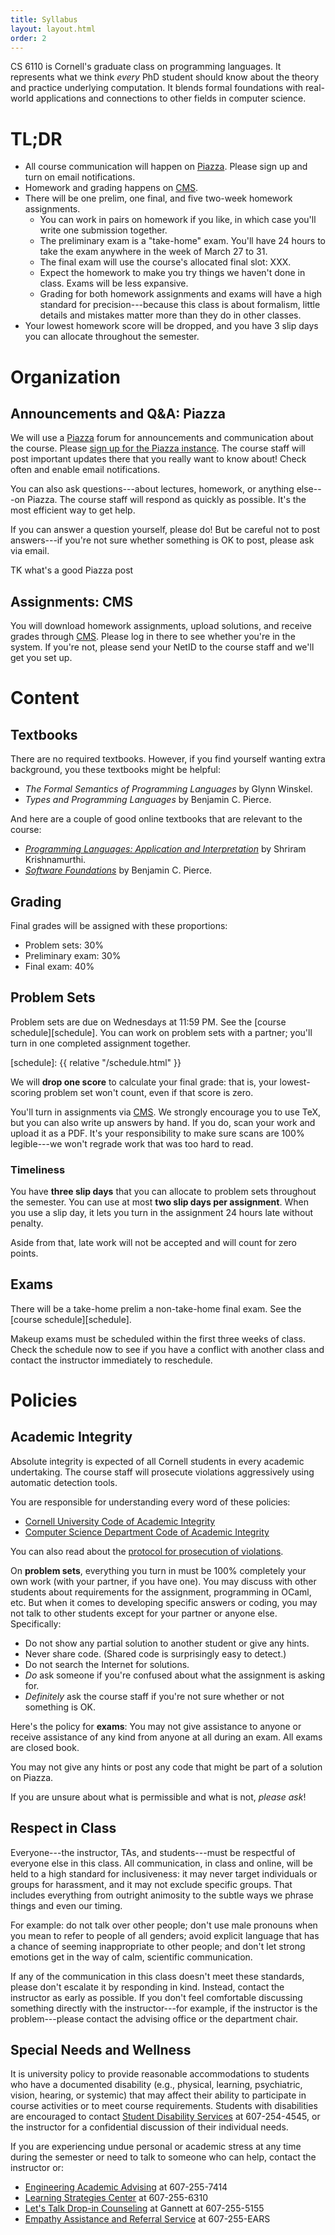 ```yaml
---
title: Syllabus
layout: layout.html
order: 2
---
```


CS 6110 is Cornell's graduate class on programming languages. It represents what we think *every* PhD student should know about the theory and practice underlying computation. It blends formal foundations with real-world applications and connections to other fields in computer science.

# TL;DR

- All course communication will happen on [Piazza][]. Please sign up and turn on email notifications.
- Homework and grading happens on [CMS][].
- There will be one prelim, one final, and five two-week homework assignments.
  - You can work in pairs on homework if you like, in which case you'll write one submission together.
  - The preliminary exam is a "take-home" exam. You'll have 24 hours to take the exam anywhere in the week of March 27 to 31.
  - The final exam will use the course's allocated final slot: XXX.
  - Expect the homework to make you try things we haven't done in class. Exams will be less expansive.
  - Grading for both homework assignments and exams will have a high standard for precision---because this class is about formalism, little details and mistakes matter more than they do in other classes.
- Your lowest homework score will be dropped, and you have 3 slip days you can allocate throughout the semester.

[piazza]: https://piazza.com/cornell/spring2017/cs6110
[cms]: https://cmsx.cs.cornell.edu/

# Organization

## Announcements and Q&A: Piazza

We will use a [Piazza][] forum for announcements and communication about the course. Please [sign up for the Piazza instance][piazza]. The course staff will post important updates there that you really want to know about! Check often and enable email notifications.

You can also ask questions---about lectures, homework, or anything else---on Piazza. The course staff will respond as quickly as possible. It's the most efficient way to get help.

If you can answer a question yourself, please do! But be careful not to post answers---if you're not sure whether something is OK to post, please ask via email.

TK what's a good Piazza post

## Assignments: CMS

You will download homework assignments, upload solutions, and receive grades through [CMS][]. Please log in there to see whether you're in the system. If you're not, please send your NetID to the course staff and we'll get you set up.

# Content

## Textbooks

There are no required textbooks. However, if you find yourself wanting extra background, you these textbooks might be helpful:

* *The Formal Semantics of Programming Languages* by Glynn Winskel.
* *Types and Programming Languages* by Benjamin C. Pierce.

And here are a couple of good online textbooks that are relevant to the course:

* [*Programming Languages: Application and Interpretation*](http://cs.brown.edu/~sk/Publications/Books/ProgLangs/) by Shriram Krishnamurthi.
* [*Software Foundations*](https://www.cis.upenn.edu/~bcpierce/sf/) by Benjamin C. Pierce.

## Grading

Final grades will be assigned with these proportions:

* Problem sets: 30%
* Preliminary exam: 30%
* Final exam: 40%

## Problem Sets

Problem sets are due on Wednesdays at 11:59 PM. See the [course schedule][schedule]. You can work on problem sets with a partner; you'll turn in one completed assignment together.

[schedule]: {{ relative "/schedule.html" }}

We will **drop one score** to calculate your final grade: that is, your lowest-scoring problem set won't count, even if that score is zero.

You'll turn in assignments via [CMS][].
We strongly encourage you to use TeX, but you can also write up answers by hand. If you do, scan your work and upload it as a PDF. It's your responsibility to make sure scans are 100% legible---we won't regrade work that was too hard to read.

### Timeliness

You have **three slip days** that you can allocate to problem sets throughout the semester. You can use at most **two slip days per assignment**. When you use a slip day, it lets you turn in the assignment 24 hours late without penalty.

Aside from that, late work will not be accepted and will count for zero points.

## Exams

There will be a take-home prelim a non-take-home final exam. See the [course schedule][schedule].

Makeup exams must be scheduled within the first three weeks of class. Check the schedule now to see if you have a conflict with another class and contact the instructor immediately to reschedule.

# Policies

## Academic Integrity

Absolute integrity is expected of all Cornell students in every academic undertaking. The course staff will prosecute violations aggressively using automatic detection tools.

You are responsible for understanding every word of these policies:

- <a href="http://cuinfo.cornell.edu/Academic/AIC.html">Cornell University Code of Academic Integrity</a>
- <a href="http://www.cs.cornell.edu/ugrad/CSMajor/index.htm#ai">Computer Science Department Code of Academic Integrity</a>

You can also read about the [protocol for prosecution of violations][aiproceedings].

[aiproceedings]: http://www.theuniversityfaculty.cornell.edu/AcadInteg/index.html

On **problem sets**, everything you turn in must be 100% completely your own work (with your partner, if you have one). You may discuss with other students about requirements for the assignment, programming in OCaml, etc. But when it comes to developing specific answers or coding, you may not talk to other students except for your partner or anyone else. Specifically:

* Do not show any partial solution to another student or give any hints.
* Never share code. (Shared code is surprisingly easy to detect.)
* Do not search the Internet for solutions.
* *Do* ask someone if you're confused about what the assignment is asking for.
* *Definitely* ask the course staff if you're not sure whether or not something is OK.

Here's the policy for **exams**: You may not give assistance to anyone or receive assistance of any kind from anyone at all during an exam. All exams are closed book.

You may not give any hints or post any code that might be part of a solution on Piazza.

If you are unsure about what is permissible and what is not, *please ask*!

## Respect in Class

Everyone---the instructor, TAs, and students---must be respectful of everyone else in this class. All communication, in class and online, will be held to a high standard for inclusiveness: it may never target individuals or groups for harassment, and it may not exclude specific groups. That includes everything from outright animosity to the subtle ways we phrase things and even our timing.

For example: do not talk over other people; don't use male pronouns when you mean to refer to people of all genders; avoid explicit language that has a chance of seeming inappropriate to other people; and don't let strong emotions get in the way of calm, scientific communication.

If any of the communication in this class doesn't meet these standards, please don't escalate it by responding in kind. Instead, contact the instructor as early as possible. If you don't feel comfortable discussing something directly with the instructor---for example, if the instructor is the problem---please contact the advising office or the department chair.

## Special Needs and Wellness

It is university policy to provide reasonable accommodations to students who have a documented disability (e.g., physical, learning, psychiatric, vision, hearing, or systemic) that may affect their
ability to participate in course activities or to meet course requirements. Students with disabilities are encouraged to contact <a href="http://sds.cornell.edu">Student Disability Services</a> at
607-254-4545, or the instructor for a confidential discussion of their
individual needs.

If you are experiencing undue personal or academic stress at any time during the semester or need to talk to someone who can help, contact the instructor or:

- <a href="http://www.engineering.cornell.edu/student-services/academic-advising">Engineering Academic Advising</a> at 607-255-7414
- <a href="http://lsc.sas.cornell.edu">Learning Strategies Center</a> at 607-255-6310
- <a href="http://www.gannett.cornell.edu/LetsTalk">Let's Talk Drop-in Counseling</a> at Gannett at 607-255-5155
- <a href="http://ears.dos.cornell.edu">Empathy Assistance and Referral Service</a> at 607-255-EARS
